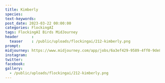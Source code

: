 ```yaml
---
title: Kimberly
species: 
text-keywords: 
post_date: 2023-03-22 00:00:00
categories: FlockingAI
tags: FlockingAI Birds MidJourney 
header      :
  teaser    : /public/uploads/flockingai/212-kimberly.png
prompt: 
midjourney: https://www.midjourney.com/app/jobs/6a3ef429-9589-4ff0-9de8-b87a4188238b
instagram: 
twitter: 
facebook: 
gallery: 
  - /public/uploads/flockingai/212-kimberly.png
---
```


